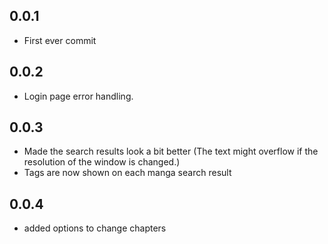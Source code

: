 ## 0.0.1
- First ever commit

## 0.0.2

- Login page error handling.

## 0.0.3

- Made the search results look a bit better (The text might overflow if the resolution of the window is changed.)
- Tags are now shown on each manga search result

## 0.0.4
- added options to change chapters